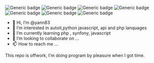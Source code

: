 ![Generic badge](https://img.shields.io/badge/AUTOIT-EXPERT-green.svg) ![Generic badge](https://img.shields.io/badge/PHP-DEBUTANT-yellow.svg) ![Generic badge](https://img.shields.io/badge/JAVASCRIPT-DEBUTANT-yellow.svg) ![Generic badge](https://img.shields.io/badge/VUEJS-DEBUTANT-yellow.svg) ![Generic badge](https://img.shields.io/badge/SYNFONY-DEBUTANT-yellow.svg) ![Generic badge](https://img.shields.io/badge/PYTHON-DEBUTANT-yellow.svg) ![Generic badge](https://img.shields.io/badge/API-DEBUTANT-yellow.svg)

- 👋 Hi, I’m @yann83
- 👀 I’m interested in autoit,python javascript, api and php lanquages
- 🌱 I’m currently learning php , synfony, javascript
- 💞️ I’m looking to collaborate on ...
- 📫 How to reach me ...

This repo is offwork, I'm doing program by pleasure when I got time.


